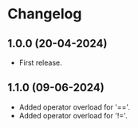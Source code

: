 # Changelog

## 1.0.0 (20-04-2024)

* First release.

## 1.1.0 (09-06-2024)

* Added operator overload for '=='.
* Added operator overload for '!='.
